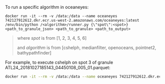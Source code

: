 To run a specific algorithm in oceaneyes:

`docker run -it --rm -v /data:/data --name oceaneyes 742127912612.dkr.ecr.us-west-2.amazonaws.com/oceaneyes:latest /env/bin/python /<algorithm>/runner.py {\"spot\":<spot>} <path_to_granule_json> <path_to_granule> <path_to_output>`

> where _spot_ is from [1, 2, 3, 4, 5, 6]
>
> and _algorithm_ is from [cshelph, medianfilter, openoceans, pointnet2, bathypathfinder]

For example, to execute cshelph on spot 3 of granule ATL24_20181027185143_04450108_005_01.parquet:

```bash
docker run -it --rm -v /data:/data --name oceaneyes 742127912612.dkr.ecr.us-west-2.amazonaws.com/oceaneyes:latest /env/bin/python /cshelph/runner.py {\"spot\":3} /data/ATL24/ATL24_20181027185143_04450108_005_01.parquet.json /data/ATL24/ATL24_20181027185143_04450108_005_01.parquet /data/ATL24/ATL24_20181027185143_04450108_005_01_cshelph_3.csv
```